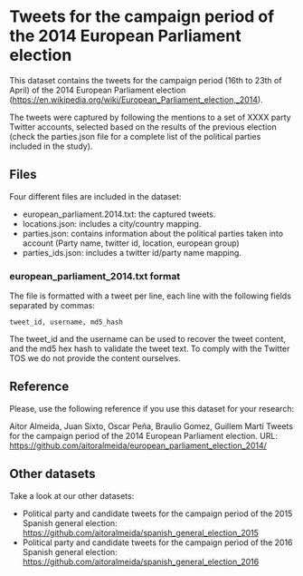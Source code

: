 # Tweets for the campaign period of the 2014 European Parliament election
This dataset contains the tweets for the campaign period (16th to 23th of April) of the 2014 European Parliament election (https://en.wikipedia.org/wiki/European_Parliament_election,_2014). 

The tweets were captured by following the mentions to a set of XXXX party Twitter accounts, selected based on the results of the previous election (check the parties.json file for a complete list of the political parties included in the study).

## Files

Four different files are included in the dataset:
* european_parliament.2014.txt: the captured tweets.
* locations.json: includes a city/country mapping.
* parties.json: contains information about the political parties taken into account (Party name, twitter id, location, european group)
* parties_ids.json: includes a twitter id/party name mapping.

### european_parliament_2014.txt format

The file is formatted with a tweet per line, each line with the following fields separated by commas:

```
tweet_id, username, md5_hash
```

The tweet_id and the username can be used to recover the tweet content, and the md5 hex hash to validate the tweet text. To comply with the Twitter TOS we do not provide the content ourselves.

## Reference

Please, use the following reference if you use this dataset for your research:

Aitor Almeida, Juan Sixto, Oscar Peña, Braulio Gomez, Guillem Martí 
Tweets for the campaign period of the 2014 European Parliament election. 
URL: https://github.com/aitoralmeida/european_parliament_election_2014/

## Other datasets

Take a look at our other datasets:
*  Political party and candidate tweets for the campaign period of the 2015 Spanish general election: https://github.com/aitoralmeida/spanish_general_election_2015
*  Political party and candidate tweets for the campaign period of the 2016 Spanish general election: https://github.com/aitoralmeida/spanish_general_election_2016



